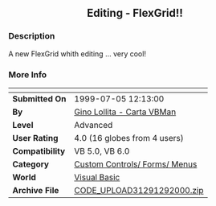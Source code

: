 ﻿<div align="center">

## Editing \- FlexGrid\!\!


</div>

### Description

A new FlexGrid whith editing ... very cool!
 
### More Info
 


<span>             |<span>
---                |---
**Submitted On**   |1999-07-05 12:13:00
**By**             |[Gino Lollita \- Carta VBMan](https://github.com/Planet-Source-Code/PSCIndex/blob/master/ByAuthor/gino-lollita-carta-vbman.md)
**Level**          |Advanced
**User Rating**    |4.0 (16 globes from 4 users)
**Compatibility**  |VB 5\.0, VB 6\.0
**Category**       |[Custom Controls/ Forms/  Menus](https://github.com/Planet-Source-Code/PSCIndex/blob/master/ByCategory/custom-controls-forms-menus__1-4.md)
**World**          |[Visual Basic](https://github.com/Planet-Source-Code/PSCIndex/blob/master/ByWorld/visual-basic.md)
**Archive File**   |[CODE\_UPLOAD31291292000\.zip](https://github.com/Planet-Source-Code/gino-lollita-carta-vbman-editing-flexgrid__1-5759/archive/master.zip)








